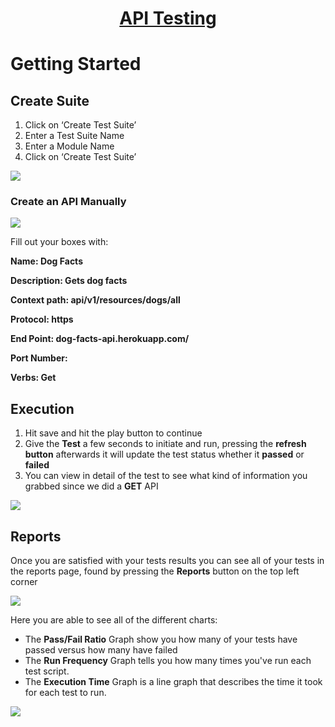 <h1 style="text-align: center; text-decoration:underline; font-weight: bold;">API Testing</h1>

# Getting Started
## Create Suite

1. Click on ‘Create Test Suite’
1. Enter a Test Suite Name
1. Enter a Module Name 
1. Click on ‘Create Test Suite’

<img src="https://dmdug58z0ycm2.cloudfront.net/production/pub-site/images/_apiImgs/Aspose.Words.1a0bb08a-a30f-4674-a26b-60d476b195cd.002.png">

### Create an API Manually

<img src="https://dmdug58z0ycm2.cloudfront.net/production/pub-site/images/_apiImgs/Aspose.Words.1a0bb08a-a30f-4674-a26b-60d476b195cd.003.png">

Fill out your boxes with:

**Name: Dog Facts**

**Description: Gets dog facts**

**Context path: api/v1/resources/dogs/all**

**Protocol: https**

**End Point: dog-facts-api.herokuapp.com/**

**Port Number:**

**Verbs: Get**

## Execution

1. Hit save and hit the play button to continue
1. Give the **Test** a few seconds to initiate and run, pressing the **refresh button** afterwards it will update the test status whether it **passed** or **failed**
1. You can view in detail of the test to see what kind of information you grabbed since we did a **GET** API

<img src="https://dmdug58z0ycm2.cloudfront.net/production/pub-site/images/_apiImgs/Aspose.Words.1a0bb08a-a30f-4674-a26b-60d476b195cd.004.png">

## Reports

Once you are satisfied with your tests results you can see all of your tests in the reports page, found by pressing the **Reports** button on the top left corner

<img src="https://dmdug58z0ycm2.cloudfront.net/production/pub-site/images/_apiImgs/Aspose.Words.1a0bb08a-a30f-4674-a26b-60d476b195cd.005.png">

Here you are able to see all of the different charts:

- The **Pass/Fail Ratio** Graph show you how many of your tests have passed versus how many have failed
- The **Run Frequency** Graph tells you how many times you've run each test script.
- The **Execution Time** Graph is a line graph that describes the time it took for each test to run.

<img src="https://dmdug58z0ycm2.cloudfront.net/production/pub-site/images/_apiImgs/Aspose.Words.1a0bb08a-a30f-4674-a26b-60d476b195cd.006.png">